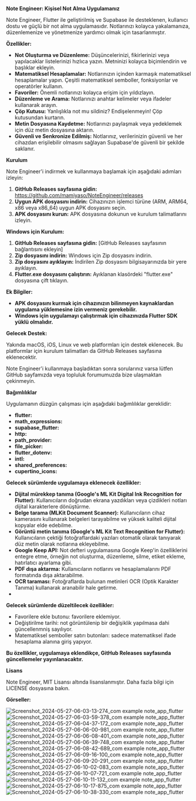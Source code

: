 **Note Engineer: Kişisel Not Alma Uygulamanız**

Note Engineer, Flutter ile geliştirilmiş ve Supabase ile desteklenen, kullanıcı dostu ve güçlü bir not alma uygulamasıdır. Notlarınızı kolayca yakalamanıza, düzenlemenize ve yönetmenize yardımcı olmak için tasarlanmıştır.

**Özellikler:**

-   **Not Oluşturma ve Düzenleme:** Düşüncelerinizi, fikirlerinizi veya yapılacaklar listelerinizi hızlıca yazın. Metninizi kolayca biçimlendirin ve başlıklar ekleyin.
-   **Matematiksel Hesaplamalar:** Notlarınızın içinden karmaşık matematiksel hesaplamalar yapın. Çeşitli matematiksel semboller, fonksiyonlar ve operatörler kullanın.
-   **Favoriler:** Önemli notlarınızı kolayca erişim için yıldızlayın.
-   **Düzenleme ve Arama:** Notlarınızı anahtar kelimeler veya ifadeler kullanarak arayın.
-   **Çöp Kutusu:** Yanlışlıkla not mu sildiniz? Endişelenmeyin! Çöp kutusundan kurtarın.
-   **Metin Dosyasına Kaydetme:** Notlarınızı paylaşmak veya yedeklemek için düz metin dosyasına aktarın.
-   **Güvenli ve Senkronize Edilmiş:** Notlarınız, verilerinizin güvenli ve her cihazdan erişilebilir olmasını sağlayan Supabase'de güvenli bir şekilde saklanır.

**Kurulum**

Note Engineer'i indirmek ve kullanmaya başlamak için aşağıdaki adımları izleyin:

1.  **GitHub Releases sayfasına gidin:** https://github.com/mamiyaso/NoteEngineer/releases
2.  **Uygun APK dosyasını indirin:** Cihazınızın işlemci türüne (ARM, ARM64, x86 veya x86_64) uygun APK dosyasını seçin.
3.  **APK dosyasını kurun:** APK dosyasına dokunun ve kurulum talimatlarını izleyin.

**Windows için Kurulum:**

1.  **GitHub Releases sayfasına gidin:** [GitHub Releases sayfasının bağlantısını ekleyin]
2.  **Zip dosyasını indirin:** Windows için Zip dosyasını indirin.
3.  **Zip dosyasını ayıklayın:** İndirilen Zip dosyasını bilgisayarınızda bir yere ayıklayın.
4.  **Flutter.exe dosyasını çalıştırın:** Ayıklanan klasördeki "flutter.exe" dosyasına çift tıklayın.

**Ek Bilgiler:**

-   **APK dosyasını kurmak için cihazınızın bilinmeyen kaynaklardan uygulama yüklemesine izin vermeniz gerekebilir.**
-   **Windows için uygulamayı çalıştırmak için cihazınızda Flutter SDK yüklü olmalıdır.**

**Gelecek Destek:**

Yakında macOS, iOS, Linux ve web platformları için destek eklenecek. Bu platformlar için kurulum talimatları da GitHub Releases sayfasına eklenecektir.

Note Engineer'i kullanmaya başladıktan sonra sorularınız varsa lütfen GitHub sayfamızda veya topluluk forumumuzda bize ulaşmaktan çekinmeyin.

**Bağımlılıklar**

Uygulamanın düzgün çalışması için aşağıdaki bağımlılıklar gereklidir:

* **flutter:**
* **math_expressions:** 
* **supabase_flutter:** 
* **http:** 
* **path_provider:** 
* **file_picker:** 
* **flutter_dotenv:** 
* **intl:** 
* **shared_preferences:** 
* **cupertino_icons:** 

**Gelecek sürümlerde uygulamaya eklenecek özellikler:**

* **Dijital mürekkep tanıma (Google's ML Kit Digital Ink Recognition for Flutter):**  Kullanıcıların doğrudan ekrana yazdıkları veya çizdikleri notları dijital karakterlere dönüştürme.
* **Belge tarama (MLKit Document Scanner):**  Kullanıcıların cihaz kamerasını kullanarak belgeleri tarayabilme ve yüksek kaliteli dijital kopyalar elde edebilme.
* **Görüntü metin tanıma (Google's ML Kit Text Recognition for Flutter):**  Kullanıcıların çektiği fotoğraflardaki yazıları otomatik olarak tanıyarak düz metin olarak notlarına ekleyebilme.
* **Google Keep API:** Not defteri uygulamasına Google Keep'in özelliklerini entegre etme, örneğin not oluşturma, düzenleme, silme, etiket ekleme, hatırlatıcı ayarlama gibi. 
* **PDF dışa aktarma:**  Kullanıcıların notlarını ve hesaplamalarını PDF formatında dışa aktarabilme.
* **OCR taraması:** Fotoğraflarda bulunan metinleri OCR (Optik Karakter Tanıma) kullanarak aranabilir hale getirme.
* 
**Gelecek sürümlerde düzeltilecek özellikler:**
* Favorilere ekle butonu: favorilere eklemiyor.
* Değiştirilme tarihi: not görüntülenip bir değişiklik yapılmasa dahi güncellenmniş sayılıyor.
* Matematiksel semboller satırı butonları: sadece matematiksel ifade hesaplama alanına giriş yapıyor.

**Bu özellikler, uygulamaya eklendikçe, GitHub Releases sayfasında güncellemeler yayınlanacaktır.**

**Lisans**

Note Engineer, MIT Lisansı altında lisanslanmıştır. Daha fazla bilgi için LICENSE dosyasına bakın.

**Görseller:**

![Screenshot_2024-05-27-06-03-13-274_com example note_app_flutter](https://github.com/mamiyaso/NoteEngineer/assets/124776073/c25a4c46-e54d-475b-8a11-a0555c2d7153)![Screenshot_2024-05-27-06-03-59-378_com example note_app_flutter](https://github.com/mamiyaso/NoteEngineer/assets/124776073/61c9fe08-47de-4b1b-9fd0-77e915b6db78)![Screenshot_2024-05-27-06-04-37-172_com example note_app_flutter](https://github.com/mamiyaso/NoteEngineer/assets/124776073/4089165f-9b11-4872-a0b3-206763dae056)![Screenshot_2024-05-27-06-06-00-981_com example note_app_flutter](https://github.com/mamiyaso/NoteEngineer/assets/124776073/5177bdb3-ab77-47bb-af45-3c7925430374)![Screenshot_2024-05-27-06-06-08-401_com example note_app_flutter](https://github.com/mamiyaso/NoteEngineer/assets/124776073/8428f177-55cb-4844-8abc-1d5cd488b061)![Screenshot_2024-05-27-06-06-39-748_com example note_app_flutter](https://github.com/mamiyaso/NoteEngineer/assets/124776073/7de68056-f256-446a-aa32-2a6736cee0e2)![Screenshot_2024-05-27-06-08-42-689_com example note_app_flutter](https://github.com/mamiyaso/NoteEngineer/assets/124776073/cc8ad7be-0690-4c55-acf7-55c9d84851bd)![Screenshot_2024-05-27-06-09-16-100_com example note_app_flutter](https://github.com/mamiyaso/NoteEngineer/assets/124776073/4e15065f-6b9f-4d7d-a345-9b879836f9c6)![Screenshot_2024-05-27-06-09-20-291_com example note_app_flutter](https://github.com/mamiyaso/NoteEngineer/assets/124776073/354177de-0e08-4862-ae66-b826ce433df6)![Screenshot_2024-05-27-06-10-02-083_com example note_app_flutter](https://github.com/mamiyaso/NoteEngineer/assets/124776073/c36bae05-fbdf-440a-b25e-ebf35a9b4d03)![Screenshot_2024-05-27-06-10-07-721_com example note_app_flutter](https://github.com/mamiyaso/NoteEngineer/assets/124776073/bfa97c5c-3239-4173-9531-c44ad55d422b)![Screenshot_2024-05-27-06-10-11-132_com example note_app_flutter](https://github.com/mamiyaso/NoteEngineer/assets/124776073/6eb6d153-091f-488b-b780-f66c68897eb8)![Screenshot_2024-05-27-06-10-17-875_com example note_app_flutter](https://github.com/mamiyaso/NoteEngineer/assets/124776073/945af70b-cb40-4de3-b7fb-a09e8daa2b9d)![Screenshot_2024-05-27-06-10-38-330_com example note_app_flutter](https://github.com/mamiyaso/NoteEngineer/assets/124776073/9517a7a7-9c78-4481-8ea1-d500c9724508)
